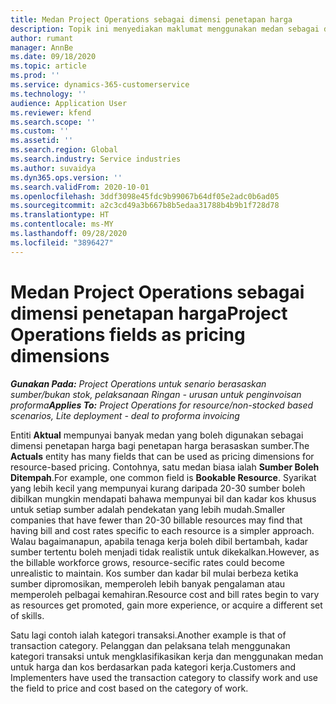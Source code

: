 ```yaml
---
title: Medan Project Operations sebagai dimensi penetapan harga
description: Topik ini menyediakan maklumat menggunakan medan sebagai dimensi penetapan harga dalam Dynamics 365 Project Operations.
author: rumant
manager: AnnBe
ms.date: 09/18/2020
ms.topic: article
ms.prod: ''
ms.service: dynamics-365-customerservice
ms.technology: ''
audience: Application User
ms.reviewer: kfend
ms.search.scope: ''
ms.custom: ''
ms.assetid: ''
ms.search.region: Global
ms.search.industry: Service industries
ms.author: suvaidya
ms.dyn365.ops.version: ''
ms.search.validFrom: 2020-10-01
ms.openlocfilehash: 3ddf3098e45fdc9b99067b64df05e2adc0b6ad05
ms.sourcegitcommit: a2c3cd49a3b667b8b5edaa31788b4b9b1f728d78
ms.translationtype: HT
ms.contentlocale: ms-MY
ms.lasthandoff: 09/28/2020
ms.locfileid: "3896427"
---
```

# <a name="project-operations-fields-as-pricing-dimensions"></a><span data-ttu-id="4d51b-103">Medan Project Operations sebagai dimensi penetapan harga</span><span class="sxs-lookup"><span data-stu-id="4d51b-103">Project Operations fields as pricing dimensions</span></span>

<span data-ttu-id="4d51b-104">_**Gunakan Pada:** Project Operations untuk senario berasaskan sumber/bukan stok, pelaksanaan Ringan - urusan untuk penginvoisan proforma_</span><span class="sxs-lookup"><span data-stu-id="4d51b-104">_**Applies To:** Project Operations for resource/non-stocked based scenarios, Lite deployment - deal to proforma invoicing_</span></span>

<span data-ttu-id="4d51b-105">Entiti **Aktual** mempunyai banyak medan yang boleh digunakan sebagai dimensi penetapan harga bagi penetapan harga berasaskan sumber.</span><span class="sxs-lookup"><span data-stu-id="4d51b-105">The **Actuals** entity has many fields that can be used as pricing dimensions for resource-based pricing.</span></span> <span data-ttu-id="4d51b-106">Contohnya, satu medan biasa ialah **Sumber Boleh Ditempah**.</span><span class="sxs-lookup"><span data-stu-id="4d51b-106">For example, one common field is **Bookable Resource**.</span></span> <span data-ttu-id="4d51b-107">Syarikat yang lebih kecil yang mempunyai kurang daripada 20-30 sumber boleh dibilkan mungkin mendapati bahawa mempunyai bil dan kadar kos khusus untuk setiap sumber adalah pendekatan yang lebih mudah.</span><span class="sxs-lookup"><span data-stu-id="4d51b-107">Smaller companies that have fewer than 20-30 billable resources may find that having bill and cost rates specific to each resource is a simpler approach.</span></span> <span data-ttu-id="4d51b-108">Walau bagaimanapun, apabila tenaga kerja boleh dibil bertambah, kadar sumber tertentu boleh menjadi tidak realistik untuk dikekalkan.</span><span class="sxs-lookup"><span data-stu-id="4d51b-108">However, as the billable workforce grows, resource-secific rates could become unrealistic to maintain.</span></span> <span data-ttu-id="4d51b-109">Kos sumber dan kadar bil mulai berbeza ketika sumber dipromosikan, memperoleh lebih banyak pengalaman atau memperoleh pelbagai kemahiran.</span><span class="sxs-lookup"><span data-stu-id="4d51b-109">Resource cost and bill rates begin to vary as resources get promoted, gain more experience, or acquire a different set of skills.</span></span> 

<span data-ttu-id="4d51b-110">Satu lagi contoh ialah kategori transaksi.</span><span class="sxs-lookup"><span data-stu-id="4d51b-110">Another example is that of transaction category.</span></span> <span data-ttu-id="4d51b-111">Pelanggan dan pelaksana telah menggunakan kategori transaksi untuk mengklasifikasikan kerja dan menggunakan medan untuk harga dan kos berdasarkan pada kategori kerja.</span><span class="sxs-lookup"><span data-stu-id="4d51b-111">Customers and Implementers have used the transaction category to classify work and use the field to price and cost based on the category of work.</span></span>
